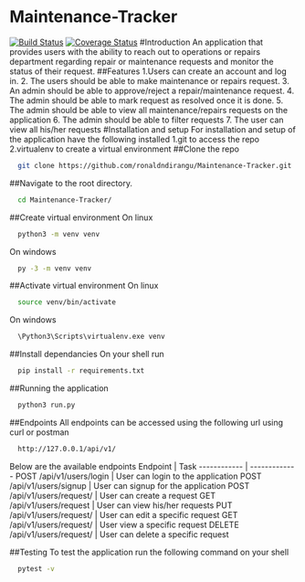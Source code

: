 # Maintenance-Tracker
[![Build Status](https://travis-ci.org/ronaldndirangu/Maintenance-Tracker.svg?branch=develop)](https://travis-ci.org/ronaldndirangu/Maintenance-Tracker)
[![Coverage Status](https://coveralls.io/repos/github/ronaldndirangu/Maintenance-Tracker/badge.svg?branch=develop)](https://coveralls.io/github/ronaldndirangu/Maintenance-Tracker?branch=develop)
#Introduction
An application that provides users with the ability to reach out to operations or repairs department regarding repair or maintenance requests and monitor the status of their request.
##Features
1.Users can create an account and log in.
2. The users should be able to make maintenance or repairs request.
3. An admin should be able to approve/reject a repair/maintenance request.
4. The admin should be able to mark request as resolved once it is done.
5. The admin should be able to view all maintenance/repairs requests on the application
6. The admin should be able to filter requests
7. The user can view all his/her requests
#Installation and setup
For installation and setup of the application have the following installed
1.git to access the repo
2.virtualenv to create a virtual environment
##Clone the repo
```bash
  git clone https://github.com/ronaldndirangu/Maintenance-Tracker.git
```
##Navigate to the root directory.
```bash
  cd Maintenance-Tracker/
```
##Create virtual environment
On linux
```bash
  python3 -m venv venv
```
On windows
```bash
  py -3 -m venv venv
```
##Activate virtual environment
On linux
```bash
  source venv/bin/activate
```
On windows
```bash
  \Python3\Scripts\virtualenv.exe venv
```
##Install dependancies
On your shell run
```bash
  pip install -r requirements.txt
```
##Running the application
```bash
  python3 run.py
```
##Endpoints
All endpoints can be accessed using the following url using curl or postman
```bash
  http://127.0.0.1/api/v1/
```
Below are the available endpoints
Endpoint | Task
------------ | -------------
POST /api/v1/users/login | User can login to the application
POST /api/v1/users/signup | User can signup for the application
POST /api/v1/users/request/ | User can create a request
GET /api/v1/users/request | User can view his/her requests
PUT /api/v1/users/request/<requestid> | User can edit a specific request
GET /api/v1/users/request/<requestid> | User view a specific request
DELETE /api/v1/users/request/<requestid> | User can delete a specific request
  
##Testing
To test the application run the following command on your shell
```bash
  pytest -v
```



